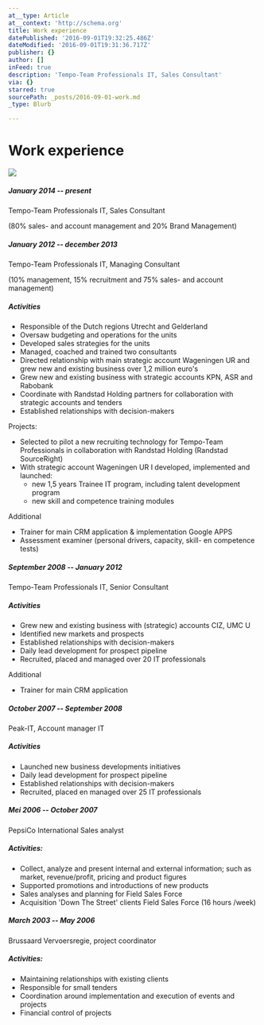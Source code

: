 ```yaml
---
at__type: Article
at__context: 'http://schema.org'
title: Work experience
datePublished: '2016-09-01T19:32:25.486Z'
dateModified: '2016-09-01T19:31:36.717Z'
publisher: {}
author: []
inFeed: true
description: 'Tempo-Team Professionals IT, Sales Consultant'
via: {}
starred: true
sourcePath: _posts/2016-09-01-work.md
_type: Blurb

---
```

# Work experience
![](https://the-grid-user-content.s3-us-west-2.amazonaws.com/d38bd308-210c-4c66-9811-affedcbd1b27.jpg)

##### January 2014 -- present

Tempo-Team Professionals IT, Sales Consultant

(80% sales- and account management and 20% Brand Management)

##### January 2012 -- december 2013

Tempo-Team Professionals IT, Managing Consultant

(10% management, 15% recruitment and 75% sales- and account management)

##### Activities

* Responsible of the Dutch regions Utrecht and Gelderland
* Oversaw budgeting and operations for the units
* Developed sales strategies for the units
* Managed, coached and trained two consultants
* Directed relationship with main strategic account Wageningen UR and grew new and existing business over 1,2 million euro's
* Grew new and existing business with strategic accounts KPN, ASR and Rabobank
* Coordinate with Randstad Holding partners for collaboration with strategic accounts and tenders
* Established relationships with decision-makers

Projects:

* Selected to pilot a new recruiting technology for Tempo-Team Professionals in collaboration with Randstad Holding (Randstad SourceRight)
* With strategic account Wageningen UR I developed, implemented and launched:
  * new 1,5 years Trainee IT program, including talent development program
  * new skill and competence training modules

Additional

* Trainer for main CRM application & implementation Google APPS
* Assessment examiner (personal drivers, capacity, skill- en competence tests)

##### September 2008 -- January 2012

Tempo-Team Professionals IT, Senior Consultant

##### Activities

* Grew new and existing business with (strategic) accounts CIZ, UMC U
* Identified new markets and prospects
* Established relationships with decision-makers
* Daily lead development for prospect pipeline
* Recruited, placed and managed over 20 IT professionals

Additional

* Trainer for main CRM application

##### October 2007 -- September 2008

Peak-IT, Account manager IT

##### Activities

* Launched new business developments initiatives
* Daily lead development for prospect pipeline
* Established relationships with decision-makers
* Recruited, placed en managed over 25 IT professionals

##### Mei 2006 -- October 2007

PepsiCo International Sales analyst

##### Activities:

* Collect, analyze and present internal and external information; such as market, revenue/profit, pricing and product figures
* Supported promotions and introductions of new products
* Sales analyses and planning for Field Sales Force
* Acquisition 'Down The Street' clients Field Sales Force (16 hours /week)

##### March 2003 -- May 2006

Brussaard Vervoersregie, project coordinator

##### Activities:

* Maintaining relationships with existing clients
* Responsible for small tenders
* Coordination around implementation and execution of events and projects
* Financial control of projects